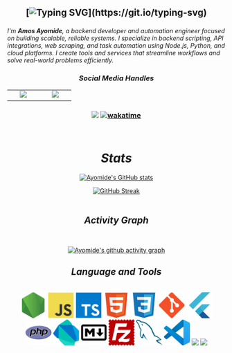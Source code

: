 <h2 align="center">

[![Typing SVG](https://readme-typing-svg.herokuapp.com?font='Comfortaa'&color=%23268F77&size=30&center=true&vCenter=true&height=30&lines=Hello+there+!;Welcome+to+my+profile+!)](https://git.io/typing-svg)
 
</h2>


_I'm ***Amos Ayomide***, a backend developer and automation engineer focused on building scalable, reliable systems. I specialize in backend scripting, API integrations, web scraping, and task automation using Node.js, Python, and cloud platforms. I create tools and services that streamline workflows and solve real-world problems efficiently._


<h3 align='center'><i>Social Media Handles</i></h3>
<p align='center'>
 
<table width="100" align='center'>
<tr>
    <td align='center' width="60">
        <a href="https://www.upwork.com/freelancers/~01bf53853c635618be"><img src="https://www.vectorlogo.zone/logos/upwork/upwork-icon.svg"/></a>
    </td>
    <td align='center' width="60">
        <a href="https://www.linkedin.com/in/amosayomide"><img src="https://img.icons8.com/color/96/000000/linkedin-2.png"/></a>
    </td>
</tr>
</table>

</p>


<h3 align="center">
 
![](https://komarev.com/ghpvc/?username=amosayomide05&color=268F77&label=Profile+Views) [![wakatime](https://wakatime.com/badge/user/1e3a29f6-dc3b-4315-ad63-31f24f685562.svg)](https://wakatime.com/@976e3897-1e63-463d-9d7f-a2c84c3383ba)

 </h3>
 </br>
<div align="center">
<h1><i>Stats</i></h1>

<!--  <img src="https://c.tenor.com/grhuEkbcNh8AAAAi/emoji-fast-typing.gif"> -->
 
[![Ayomide's GitHub stats](https://github-readme-stats.vercel.app/api?username=amosayomide05&count_private=true&show_icons=true&theme=gotham)](https://github.com/amosayomide05/)
 
[![GitHub Streak](https://github-readme-streak-stats.herokuapp.com/?user=amosayomide05&theme=gotham)](https://git.io/streak-stats)
</br>
</br>
<h2><i>Activity Graph</i></h2>
</br>

[![Ayomide's github activity graph](https://github-readme-activity-graph.vercel.app/graph?username=amosayomide05&theme=dracula)](https://github.com/ashutosh00710/github-readme-activity-graph)

<h2><i>Language and Tools</i></h2>
</br>
<!-- Node.js -->
<img src="https://raw.githubusercontent.com/devicons/devicon/master/icons/nodejs/nodejs-original.svg" width="60px">

<!-- JavaScript -->
<img src="https://raw.githubusercontent.com/devicons/devicon/master/icons/javascript/javascript-original.svg" width="60px">

<!-- TypeScript -->
<img src="https://raw.githubusercontent.com/devicons/devicon/master/icons/typescript/typescript-original.svg" width="60px">

<!-- HTML5 -->
<img src="https://raw.githubusercontent.com/devicons/devicon/master/icons/html5/html5-original.svg" width="60px">

<!-- CSS3 -->
<img src="https://raw.githubusercontent.com/devicons/devicon/master/icons/css3/css3-original.svg" width="60px">

<!-- Git -->
<img src="https://raw.githubusercontent.com/devicons/devicon/master/icons/git/git-original.svg" width="60px">

<!-- Flutter -->
<img src="https://raw.githubusercontent.com/devicons/devicon/master/icons/flutter/flutter-original.svg" width="60px">

<!-- PHP -->
<img src="https://raw.githubusercontent.com/devicons/devicon/master/icons/php/php-original.svg" width="60px">

<!-- Dart -->
<img src="https://raw.githubusercontent.com/devicons/devicon/master/icons/dart/dart-original.svg" width="60px">

<!-- Markdown -->
<img src="https://raw.githubusercontent.com/devicons/devicon/master/icons/markdown/markdown-original.svg" width="60px">

<!-- XML (using FileZilla icon as a stand-in) -->
<img src="https://raw.githubusercontent.com/devicons/devicon/master/icons/filezilla/filezilla-plain.svg" width="60px">

<!-- SQL (using MySQL icon) -->
<img src="https://raw.githubusercontent.com/devicons/devicon/master/icons/mysql/mysql-original.svg" width="60px">

<!-- JSON (using VSCode icon as a visual stand-in) -->
<img src="https://raw.githubusercontent.com/devicons/devicon/master/icons/vscode/vscode-original.svg" width="60px">

<!-- Java -->
<img src="https://www.vectorlogo.zone/logos/java/java-icon.svg" width="60px">

<!-- Python -->
<img src="https://www.vectorlogo.zone/logos/python/python-icon.svg" width="60px">

<!--  <img src="https://www.vectorlogo.zone/logos/gnu_bash/gnu_bash-official.svg" width="130px"> -->
 
</div>
